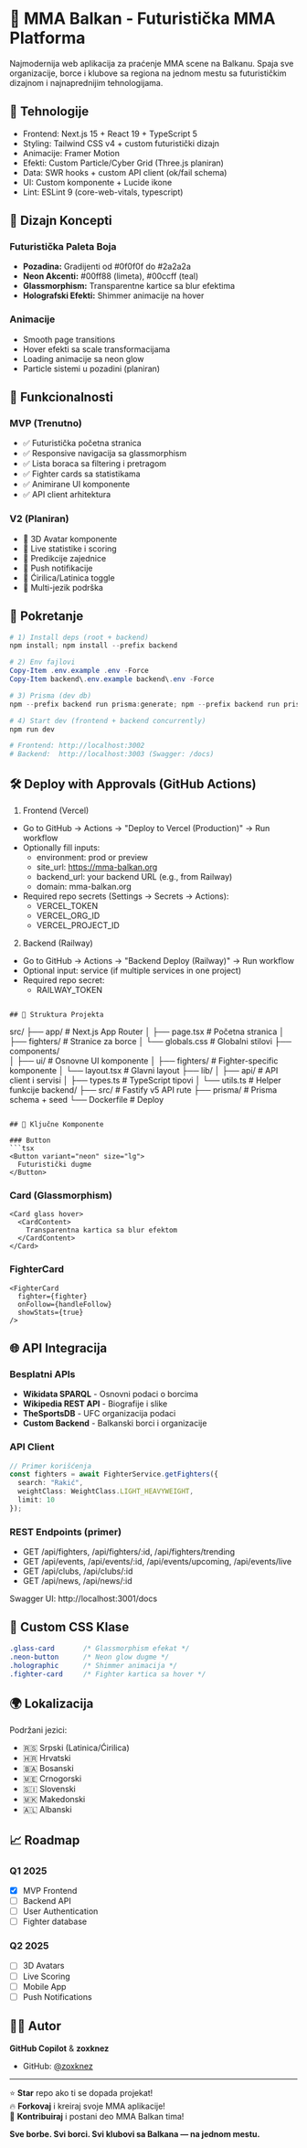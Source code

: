 # 🥊 MMA Balkan - Futuristička MMA Platforma

Najmodernija web aplikacija za praćenje MMA scene na Balkanu. Spaja sve organizacije, borce i klubove sa regiona na jednom mestu sa futurističkim dizajnom i najnaprednijim tehnologijama.

## 🚀 Tehnologije

- Frontend: Next.js 15 + React 19 + TypeScript 5
- Styling: Tailwind CSS v4 + custom futuristički dizajn
- Animacije: Framer Motion
- Efekti: Custom Particle/Cyber Grid (Three.js planiran)
- Data: SWR hooks + custom API client (ok/fail schema)
- UI: Custom komponente + Lucide ikone
- Lint: ESLint 9 (core-web-vitals, typescript)

## 🎨 Dizajn Koncepti

### Futuristička Paleta Boja
- **Pozadina:** Gradijenti od #0f0f0f do #2a2a2a
- **Neon Akcenti:** #00ff88 (limeta), #00ccff (teal)
- **Glassmorphism:** Transparentne kartice sa blur efektima
- **Holografski Efekti:** Shimmer animacije na hover

### Animacije
- Smooth page transitions
- Hover efekti sa scale transformacijama  
- Loading animacije sa neon glow
- Particle sistemi u pozadini (planiran)

## 📱 Funkcionalnosti

### MVP (Trenutno)
- ✅ Futuristička početna stranica
- ✅ Responsive navigacija sa glassmorphism
- ✅ Lista boraca sa filtering i pretragom
- ✅ Fighter cards sa statistikama
- ✅ Animirane UI komponente
- ✅ API client arhitektura

### V2 (Planiran)
- 🔄 3D Avatar komponente
- 🔄 Live statistike i scoring
- 🔄 Predikcije zajednice
- 🔄 Push notifikacije
- 🔄 Ćirilica/Latinica toggle
- 🔄 Multi-jezik podrška

## 🔧 Pokretanje

```powershell
# 1) Install deps (root + backend)
npm install; npm install --prefix backend

# 2) Env fajlovi
Copy-Item .env.example .env -Force
Copy-Item backend\.env.example backend\.env -Force

# 3) Prisma (dev db)
npm --prefix backend run prisma:generate; npm --prefix backend run prisma:migrate; npm --prefix backend run prisma:seed

# 4) Start dev (frontend + backend concurrently)
npm run dev

# Frontend: http://localhost:3002
# Backend:  http://localhost:3003 (Swagger: /docs)

```

## 🛠️ Deploy with Approvals (GitHub Actions)

1) Frontend (Vercel)
- Go to GitHub → Actions → "Deploy to Vercel (Production)" → Run workflow
- Optionally fill inputs:
  - environment: prod or preview
  - site_url: https://mma-balkan.org
  - backend_url: your backend URL (e.g., from Railway)
  - domain: mma-balkan.org
- Required repo secrets (Settings → Secrets → Actions):
  - VERCEL_TOKEN
  - VERCEL_ORG_ID
  - VERCEL_PROJECT_ID

2) Backend (Railway)
- Go to GitHub → Actions → "Backend Deploy (Railway)" → Run workflow
- Optional input: service (if multiple services in one project)
- Required repo secret:
  - RAILWAY_TOKEN
```

## 📁 Struktura Projekta

```
src/
├── app/                    # Next.js App Router
│   ├── page.tsx           # Početna stranica
│   ├── fighters/          # Stranice za borce
│   └── globals.css        # Globalni stilovi
├── components/            
│   ├── ui/                # Osnovne UI komponente
│   ├── fighters/          # Fighter-specific komponente
│   └── layout.tsx         # Glavni layout
├── lib/
│   ├── api/               # API client i servisi
│   ├── types.ts           # TypeScript tipovi
│   └── utils.ts           # Helper funkcije
backend/
  ├── src/                 # Fastify v5 API rute
  ├── prisma/              # Prisma schema + seed
  └── Dockerfile           # Deploy
```

## 🎯 Ključne Komponente

### Button
```tsx
<Button variant="neon" size="lg">
  Futuristički dugme
</Button>
```

### Card (Glassmorphism)
```tsx
<Card glass hover>
  <CardContent>
    Transparentna kartica sa blur efektom
  </CardContent>
</Card>
```

### FighterCard
```tsx
<FighterCard 
  fighter={fighter}
  onFollow={handleFollow}
  showStats={true}
/>
```

## 🌐 API Integracija

### Besplatni APIs
- **Wikidata SPARQL** - Osnovni podaci o borcima
- **Wikipedia REST API** - Biografije i slike
- **TheSportsDB** - UFC organizacija podaci
- **Custom Backend** - Balkanski borci i organizacije

### API Client
```typescript
// Primer korišćenja
const fighters = await FighterService.getFighters({
  search: "Rakić",
  weightClass: WeightClass.LIGHT_HEAVYWEIGHT,
  limit: 10
});
```

### REST Endpoints (primer)
- GET /api/fighters, /api/fighters/:id, /api/fighters/trending
- GET /api/events, /api/events/:id, /api/events/upcoming, /api/events/live
- GET /api/clubs, /api/clubs/:id
- GET /api/news, /api/news/:id

Swagger UI: http://localhost:3001/docs

## 🎨 Custom CSS Klase

```css
.glass-card       /* Glassmorphism efekat */
.neon-button      /* Neon glow dugme */
.holographic      /* Shimmer animacija */
.fighter-card     /* Fighter kartica sa hover */
```

## 🌍 Lokalizacija

Podržani jezici:
- 🇷🇸 Srpski (Latinica/Ćirilica)
- 🇭🇷 Hrvatski  
- 🇧🇦 Bosanski
- 🇲🇪 Crnogorski
- 🇸🇮 Slovenski
- 🇲🇰 Makedonski 
- 🇦🇱 Albanski

## 📈 Roadmap

### Q1 2025
- [x] MVP Frontend
- [ ] Backend API
- [ ] User Authentication
- [ ] Fighter database

### Q2 2025  
- [ ] 3D Avatars
- [ ] Live Scoring
- [ ] Mobile App
- [ ] Push Notifications

## 👨‍💻 Autor

**GitHub Copilot** & **zoxknez**
- GitHub: [@zoxknez](https://github.com/zoxknez)

---

⭐ **Star** repo ako ti se dopada projekat!  
🔥 **Forkovaj** i kreiraj svoje MMA aplikacije!  
💪 **Kontribuiraj** i postani deo MMA Balkan tima!

**Sve borbe. Svi borci. Svi klubovi sa Balkana — na jednom mestu.**
